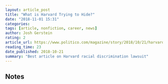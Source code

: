 ```yaml
---
layout: article_post
title: "What is Harvard Trying to Hide?"
date: "2018-11-01 15:31"
categories:
tags: [article, nonfiction, career, news]
author: Josh Gerstein
rating: 2
article_url: https://www.politico.com/magazine/story/2018/10/21/harvard-admissions-affirmative-action-221669
reading_time: 23
date_published: 2018-10-21
summary: "Best article on Harvard racial discrimination lawsuit"
---
```


## Notes
